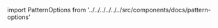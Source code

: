 
import PatternOptions from '../../../../../../src/components/docs/pattern-options'

<PatternOptions pattern='cathrin' />

